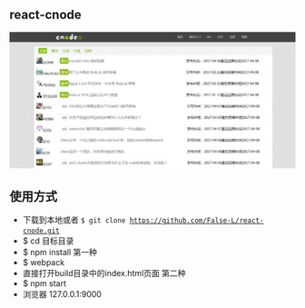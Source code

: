 ## react-cnode
![yemian](https://github.com/False-L/react-cnode/blob/master/src/img/cnode-w.gif)
## 使用方式
- 下载到本地或者 <code>$ git clone https://github.com/False-L/react-cnode.git</code>
- $ cd 目标目录
- $ npm install
第一种
- $ webpack
- 直接打开build目录中的index.html页面
第二种
- $ npm start
- 浏览器 127.0.0.1:9000
